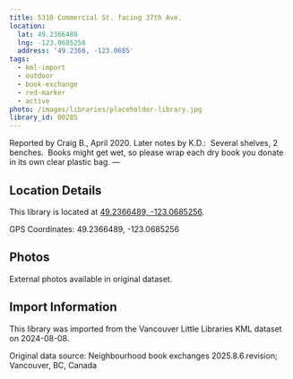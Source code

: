 ```yaml
---
title: 5310 Commercial St. facing 37th Ave.
location:
  lat: 49.2366489
  lng: -123.0685256
  address: '49.2366, -123.0685'
tags:
  - kml-import
  - outdoor
  - book-exchange
  - red-marker
  - active
photo: /images/libraries/placeholder-library.jpg
library_id: 00285
---
```

Reported by Craig B., April 2020.
Later notes by K.D.:  Several shelves, 2 benches.  
Books might get wet, so please wrap each dry book you donate in its own clear plastic bag.
—

## Location Details

This library is located at [49.2366489, -123.0685256](https://www.google.com/maps?q=49.2366489,-123.0685256).

GPS Coordinates: 49.2366489, -123.0685256

## Photos

External photos available in original dataset.

## Import Information

This library was imported from the Vancouver Little Libraries KML dataset on 2024-08-08.

Original data source: Neighbourhood book exchanges 2025.8.6.revision; Vancouver, BC, Canada
